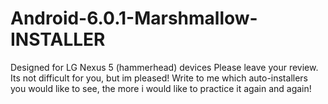 # Android-6.0.1-Marshmallow-INSTALLER
Designed for LG Nexus 5 (hammerhead) devices
Please leave your review. Its not difficult for you, but im pleased!
Write to me which auto-installers you would like to see, the more i would like to practice it again and again!
